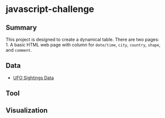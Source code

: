 # javascript-challenge

## Summary ##
This project is designed to create a dynamical table. 
There are two pages:<br>
    1. A basic HTML web page with column for `date/time`,  `city`, `country`, `shape`, and `comment`.
## Data ##
* [UFO Sightings Data](StarterCode/static/js/data.js)
## Tool ##

## Visualization ##
